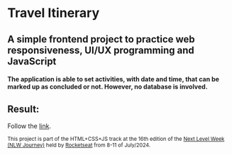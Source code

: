 # Travel Itinerary

## A simple frontend project to practice web responsiveness, UI/UX programming and JavaScript

#### The application is able to set activities, with date and time, that can be marked up as concluded or not. However, no database is involved.

## Result:
Follow the [link](https://travel-itinerary-ten.vercel.app/).

<sub>This project is part of the HTML+CSS+JS track at the 16th edition of the [Next Level Week (NLW Journey)](https://www.rocketseat.com.br/eventos/nlw)  held by [Rocketseat](https://www.rocketseat.com.br/discover) from 8-11 of July/2024.</sub>
